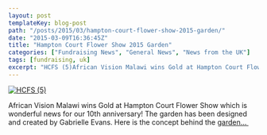 ```yaml
---
layout: post
templateKey: blog-post
path: "/posts/2015/03/hampton-court-flower-show-2015-garden/"
date: "2015-03-09T16:36:45Z"
title: "Hampton Court Flower Show 2015 Garden"
categories: ["Fundraising News", "General News", "News from the UK"]
tags: [fundraising, uk]
excerpt: "HCFS (5)African Vision Malawi wins Gold at Hampton Court Flower Show which is wonderful news for ou..."
---
```


[![HCFS (5)](http://www.africanvision.org.uk/africa-vision-news/wp-content/uploads/2015/06/HCFS-5-300x224.jpg)](http://www.africanvision.org.uk/africa-vision-news/wp-content/uploads/2015/06/HCFS-5.jpg)

African Vision Malawi wins Gold at Hampton Court Flower Show which is wonderful news for our 10th anniversary! The garden has been designed and created by Gabrielle Evans. Here is the concept behind the [garden… ](http://www.africanvision.org.uk/garden/ "Hampton Court Flower Show 2015 Garden")